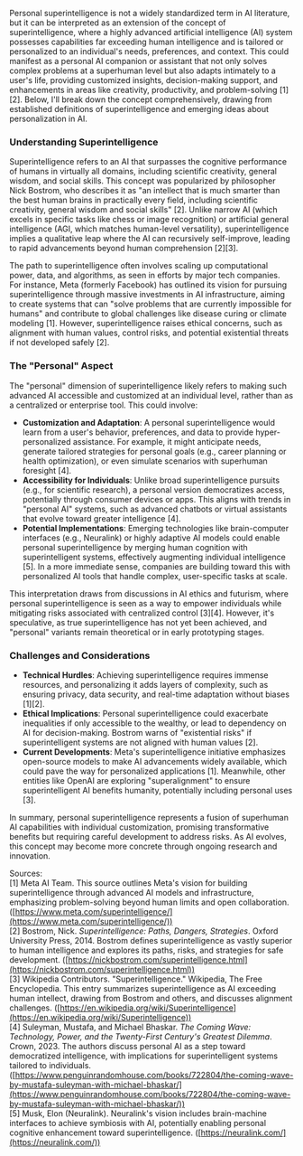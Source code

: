 Personal superintelligence is not a widely standardized term in AI literature, but it can be interpreted as an extension of the concept of superintelligence, where a highly advanced artificial intelligence (AI) system possesses capabilities far exceeding human intelligence and is tailored or personalized to an individual's needs, preferences, and context. This could manifest as a personal AI companion or assistant that not only solves complex problems at a superhuman level but also adapts intimately to a user's life, providing customized insights, decision-making support, and enhancements in areas like creativity, productivity, and problem-solving [1][2]. Below, I'll break down the concept comprehensively, drawing from established definitions of superintelligence and emerging ideas about personalization in AI.

### Understanding Superintelligence
Superintelligence refers to an AI that surpasses the cognitive performance of humans in virtually all domains, including scientific creativity, general wisdom, and social skills. This concept was popularized by philosopher Nick Bostrom, who describes it as "an intellect that is much smarter than the best human brains in practically every field, including scientific creativity, general wisdom and social skills" [2]. Unlike narrow AI (which excels in specific tasks like chess or image recognition) or artificial general intelligence (AGI, which matches human-level versatility), superintelligence implies a qualitative leap where the AI can recursively self-improve, leading to rapid advancements beyond human comprehension [2][3].

The path to superintelligence often involves scaling up computational power, data, and algorithms, as seen in efforts by major tech companies. For instance, Meta (formerly Facebook) has outlined its vision for pursuing superintelligence through massive investments in AI infrastructure, aiming to create systems that can "solve problems that are currently impossible for humans" and contribute to global challenges like disease curing or climate modeling [1]. However, superintelligence raises ethical concerns, such as alignment with human values, control risks, and potential existential threats if not developed safely [2].

### The "Personal" Aspect
The "personal" dimension of superintelligence likely refers to making such advanced AI accessible and customized at an individual level, rather than as a centralized or enterprise tool. This could involve:
- **Customization and Adaptation**: A personal superintelligence would learn from a user's behavior, preferences, and data to provide hyper-personalized assistance. For example, it might anticipate needs, generate tailored strategies for personal goals (e.g., career planning or health optimization), or even simulate scenarios with superhuman foresight [4].
- **Accessibility for Individuals**: Unlike broad superintelligence pursuits (e.g., for scientific research), a personal version democratizes access, potentially through consumer devices or apps. This aligns with trends in "personal AI" systems, such as advanced chatbots or virtual assistants that evolve toward greater intelligence [4].
- **Potential Implementations**: Emerging technologies like brain-computer interfaces (e.g., Neuralink) or highly adaptive AI models could enable personal superintelligence by merging human cognition with superintelligent systems, effectively augmenting individual intelligence [5]. In a more immediate sense, companies are building toward this with personalized AI tools that handle complex, user-specific tasks at scale.

This interpretation draws from discussions in AI ethics and futurism, where personal superintelligence is seen as a way to empower individuals while mitigating risks associated with centralized control [3][4]. However, it's speculative, as true superintelligence has not yet been achieved, and "personal" variants remain theoretical or in early prototyping stages.

### Challenges and Considerations
- **Technical Hurdles**: Achieving superintelligence requires immense resources, and personalizing it adds layers of complexity, such as ensuring privacy, data security, and real-time adaptation without biases [1][2].
- **Ethical Implications**: Personal superintelligence could exacerbate inequalities if only accessible to the wealthy, or lead to dependency on AI for decision-making. Bostrom warns of "existential risks" if superintelligent systems are not aligned with human values [2].
- **Current Developments**: Meta's superintelligence initiative emphasizes open-source models to make AI advancements widely available, which could pave the way for personalized applications [1]. Meanwhile, other entities like OpenAI are exploring "superalignment" to ensure superintelligent AI benefits humanity, potentially including personal uses [3].

In summary, personal superintelligence represents a fusion of superhuman AI capabilities with individual customization, promising transformative benefits but requiring careful development to address risks. As AI evolves, this concept may become more concrete through ongoing research and innovation.

Sources:  
[1] Meta AI Team. This source outlines Meta's vision for building superintelligence through advanced AI models and infrastructure, emphasizing problem-solving beyond human limits and open collaboration. ([https://www.meta.com/superintelligence/](https://www.meta.com/superintelligence/))  
[2] Bostrom, Nick. *Superintelligence: Paths, Dangers, Strategies*. Oxford University Press, 2014. Bostrom defines superintelligence as vastly superior to human intelligence and explores its paths, risks, and strategies for safe development. ([https://nickbostrom.com/superintelligence.html](https://nickbostrom.com/superintelligence.html))  
[3] Wikipedia Contributors. "Superintelligence." Wikipedia, The Free Encyclopedia. This entry summarizes superintelligence as AI exceeding human intellect, drawing from Bostrom and others, and discusses alignment challenges. ([https://en.wikipedia.org/wiki/Superintelligence](https://en.wikipedia.org/wiki/Superintelligence))  
[4] Suleyman, Mustafa, and Michael Bhaskar. *The Coming Wave: Technology, Power, and the Twenty-First Century's Greatest Dilemma*. Crown, 2023. The authors discuss personal AI as a step toward democratized intelligence, with implications for superintelligent systems tailored to individuals. ([https://www.penguinrandomhouse.com/books/722804/the-coming-wave-by-mustafa-suleyman-with-michael-bhaskar/](https://www.penguinrandomhouse.com/books/722804/the-coming-wave-by-mustafa-suleyman-with-michael-bhaskar/))  
[5] Musk, Elon (Neuralink). Neuralink's vision includes brain-machine interfaces to achieve symbiosis with AI, potentially enabling personal cognitive enhancement toward superintelligence. ([https://neuralink.com/](https://neuralink.com/))